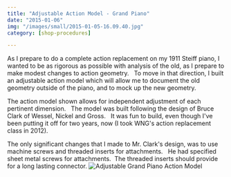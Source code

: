 ```yaml
---
title: "Adjustable Action Model - Grand Piano"
date: "2015-01-06"
img: "/images/small/2015-01-05-16.09.40.jpg"
category: [shop-procedures]

---
```


As I prepare to do a complete action replacement on my 1911 Steiff piano, I wanted to be as rigorous as possible with analysis of the old, as I prepare to make modest changes to action geometry.   To move in that direction, I built an adjustable action model which will allow me to document the old geometry outside of the piano, and to mock up the new geometry.

The action model shown allows for independent adjustment of each pertinent dimension.   The model was built following the design of Bruce Clark of Wessel, Nickel and Gross.   It was fun to build, even though I've been putting it off for two years, now (I took WNG's action replacement class in 2012).

The only significant changes that I made to Mr. Clark's design, was to use machine screws and threaded inserts for attachments.   He had specified sheet metal screws for attachments.  The threaded inserts should provide for a long lasting connector. ![Adjustable Grand Piano Action Model](/images/medium/2015-01-05-16.09.40-1024x768.jpg)
